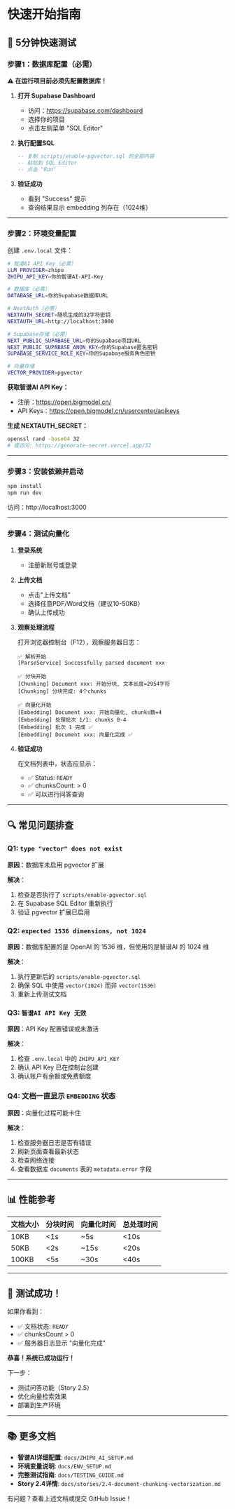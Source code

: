 # 快速开始指南

## 🚀 5分钟快速测试

### 步骤1：数据库配置（必需）

**⚠️ 在运行项目前必须先配置数据库！**

1. **打开 Supabase Dashboard**
   - 访问：https://supabase.com/dashboard
   - 选择你的项目
   - 点击左侧菜单 "SQL Editor"

2. **执行配置SQL**
   ```sql
   -- 复制 scripts/enable-pgvector.sql 的全部内容
   -- 粘贴到 SQL Editor
   -- 点击 "Run"
   ```

3. **验证成功**
   - 看到 "Success" 提示
   - 查询结果显示 embedding 列存在（1024维）

---

### 步骤2：环境变量配置

创建 `.env.local` 文件：

```bash
# 智谱AI API Key（必需）
LLM_PROVIDER=zhipu
ZHIPU_API_KEY=你的智谱AI-API-Key

# 数据库（必需）
DATABASE_URL=你的Supabase数据库URL

# NextAuth（必需）
NEXTAUTH_SECRET=随机生成的32字符密钥
NEXTAUTH_URL=http://localhost:3000

# Supabase存储（必需）
NEXT_PUBLIC_SUPABASE_URL=你的Supabase项目URL
NEXT_PUBLIC_SUPABASE_ANON_KEY=你的Supabase匿名密钥
SUPABASE_SERVICE_ROLE_KEY=你的Supabase服务角色密钥

# 向量存储
VECTOR_PROVIDER=pgvector
```

**获取智谱AI API Key：**
- 注册：https://open.bigmodel.cn/
- API Keys：https://open.bigmodel.cn/usercenter/apikeys

**生成 NEXTAUTH_SECRET：**
```bash
openssl rand -base64 32
# 或访问: https://generate-secret.vercel.app/32
```

---

### 步骤3：安装依赖并启动

```bash
npm install
npm run dev
```

访问：http://localhost:3000

---

### 步骤4：测试向量化

1. **登录系统**
   - 注册新账号或登录

2. **上传文档**
   - 点击"上传文档"
   - 选择任意PDF/Word文档（建议10-50KB）
   - 确认上传成功

3. **观察处理流程**

   打开浏览器控制台（F12），观察服务器日志：

   ```
   ✅ 解析开始
   [ParseService] Successfully parsed document xxx
   
   ✅ 分块开始
   [Chunking] Document xxx: 开始分块, 文本长度=2954字符
   [Chunking] 分块完成: 4个chunks
   
   ✅ 向量化开始
   [Embedding] Document xxx: 开始向量化, chunks数=4
   [Embedding] 处理批次 1/1: chunks 0-4
   [Embedding] 批次 1 完成 ✅
   [Embedding] Document xxx: 向量化完成 ✅
   ```

4. **验证成功**

   在文档列表中，状态应显示：
   - ✅ Status: `READY`
   - ✅ chunksCount: > 0
   - ✅ 可以进行问答查询

---

## 🔍 常见问题排查

### Q1: `type "vector" does not exist`

**原因**：数据库未启用 pgvector 扩展

**解决**：
1. 检查是否执行了 `scripts/enable-pgvector.sql`
2. 在 Supabase SQL Editor 重新执行
3. 验证 pgvector 扩展已启用

### Q2: `expected 1536 dimensions, not 1024`

**原因**：数据库配置的是 OpenAI 的 1536 维，但使用的是智谱AI 的 1024 维

**解决**：
1. 执行更新后的 `scripts/enable-pgvector.sql`
2. 确保 SQL 中使用 `vector(1024)` 而非 `vector(1536)`
3. 重新上传测试文档

### Q3: `智谱AI API Key 无效`

**原因**：API Key 配置错误或未激活

**解决**：
1. 检查 `.env.local` 中的 `ZHIPU_API_KEY`
2. 确认 API Key 已在控制台创建
3. 确认账户有余额或免费额度

### Q4: 文档一直显示 `EMBEDDING` 状态

**原因**：向量化过程可能卡住

**解决**：
1. 检查服务器日志是否有错误
2. 刷新页面查看最新状态
3. 检查网络连接
4. 查看数据库 `documents` 表的 `metadata.error` 字段

---

## 📊 性能参考

| 文档大小 | 分块时间 | 向量化时间 | 总处理时间 |
|---------|---------|-----------|-----------|
| 10KB    | <1s     | ~5s       | <10s      |
| 50KB    | <2s     | ~15s      | <20s      |
| 100KB   | <5s     | ~30s      | <40s      |

---

## 🎉 测试成功！

如果你看到：
- ✅ 文档状态: `READY`
- ✅ chunksCount > 0
- ✅ 服务器日志显示 "向量化完成"

**恭喜！系统已成功运行！**

下一步：
- 测试问答功能（Story 2.5）
- 优化向量检索效果
- 部署到生产环境

---

## 📚 更多文档

- **智谱AI详细配置**: `docs/ZHIPU_AI_SETUP.md`
- **环境变量说明**: `docs/ENV_SETUP.md`
- **完整测试指南**: `docs/TESTING_GUIDE.md`
- **Story 2.4详情**: `docs/stories/2.4-document-chunking-vectorization.md`

有问题？查看上述文档或提交 GitHub Issue！
